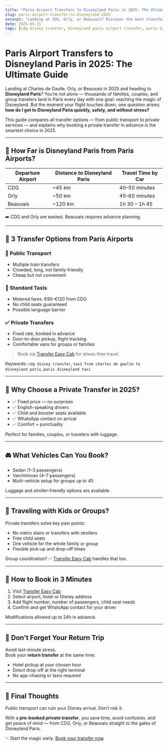```yaml
---
title: "Paris Airport Transfers to Disneyland Paris in 2025: The Ultimate Guide"
slug: paris-airport-transfer-to-disneyland-2025
excerpt: "Landing at CDG, Orly, or Beauvais? Discover the best transfer options to Disneyland Paris in 2025. Private, taxi, public transport — compare and travel stress-free."
date: 2025-05-15
tags: [cdg disney transfer, disneyland paris airport transfer, paris disney transfers, private transfer to disneyland paris]
---
```


# Paris Airport Transfers to Disneyland Paris in 2025: The Ultimate Guide

Landing at Charles de Gaulle, Orly, or Beauvais in 2025 and heading to **Disneyland Paris**? You’re not alone — thousands of families, couples, and group travelers land in Paris every day with one goal: reaching the magic of Disneyland. But the moment your flight touches down, one question arises: **how do I get to Disneyland Paris quickly, safely, and without stress?**

This guide compares all transfer options — from public transport to private services — and explains why booking a private transfer in advance is the smartest choice in 2025.

---

## 🛬 How Far is Disneyland Paris from Paris Airports?

| Departure Airport | Distance to Disneyland Paris | Travel Time by Car |
|-------------------|------------------------------|---------------------|
| CDG               | ~45 km                       | 40–50 minutes       |
| Orly              | ~50 km                       | 45–60 minutes       |
| Beauvais          | ~120 km                      | 1h 30 – 1h 45       |

➡️ CDG and Orly are easiest. Beauvais requires advance planning.

---

## 🚐 3 Transfer Options from Paris Airports

### 🚌 Public Transport
- Multiple train transfers
- Crowded, long, not family-friendly
- Cheap but not convenient

### 🚖 Standard Taxis
- Metered fares: €90–€120 from CDG
- No child seats guaranteed
- Possible language barrier

### ✅ Private Transfers
- Fixed rate, booked in advance
- Door-to-door pickup, flight tracking
- Comfortable vans for groups or families

> Book via [Transfer Easy Cab](https://www.transfereasycab.com) for stress-free travel.

Keywords: `cdg disney transfer`, `taxi from charles de gaulle to disneyland paris`, `paris disneyland taxi`

---

## 💼 Why Choose a Private Transfer in 2025?

- ✅ Fixed price — no surprises
- ✅ English-speaking drivers
- ✅ Child and booster seats available
- ✅ WhatsApp contact on arrival
- ✅ Comfort + punctuality

Perfect for families, couples, or travelers with luggage.

---

## 🚘 What Vehicles Can You Book?

- Sedan (1–3 passengers)  
- Van/minivan (4–7 passengers)  
- Multi-vehicle setup for groups up to 45  

Luggage and stroller-friendly options are available.

---

## 👶 Traveling with Kids or Groups?

Private transfers solve key pain points:
- No metro stairs or transfers with strollers
- Free child seats
- One vehicle for the whole family or group
- Flexible pick-up and drop-off times

Group coordination? ✅ [Transfer Easy Cab](https://www.transfereasycab.com) handles that too.

---

## 📲 How to Book in 3 Minutes

1. Visit [Transfer Easy Cab](https://www.transfereasycab.com)  
2. Select airport, hotel or Disney address  
3. Add flight number, number of passengers, child seat needs  
4. Confirm and get WhatsApp contact for your driver  

Modifications allowed up to 24h in advance.

---

## 🔁 Don't Forget Your Return Trip

Avoid last-minute stress.  
Book your **return transfer** at the same time:
- Hotel pickup at your chosen hour  
- Direct drop-off at the right terminal  
- No app-chasing or taxis required

---

## 🎯 Final Thoughts

Public transport can ruin your Disney arrival. Don’t risk it.

With a **pre-booked private transfer**, you save time, avoid confusion, and get peace of mind — from CDG, Orly, or Beauvais straight to the gates of Disneyland Paris.

✨ Start the magic early. [Book your transfer now](https://www.transfereasycab.com).
